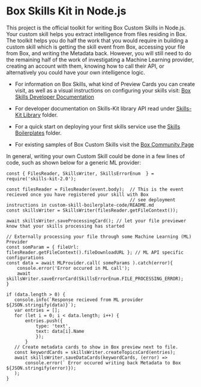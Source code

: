 # Box Skills Kit in Node.js 


This project is the official toolkit for writing Box Custom Skills in Node.js. Your custom skill helps you extract intelligence from files residing in Box. The toolkit helps you do half the work that you would require in building a custom skill which is getting the skill event from Box, accessing your file from Box, and writing the Metadata back. However, you will still need to do the remaining half of the work of investigating a Machine Learning provider, creating an account with them, knowing how to call their API, or alternatively you could have your own intelligence logic. 


* For information on Box Skills, what kind of Preview Cards you can create visit, as well as a visual instructions on configuring your skills visit: [Box Skills Developer Documentation](https://developer.box.com/docs/box-skills) 

* For developer documentation on Skills-Kit library API read under [Skills-Kit Library](skills-kit-lib) folder.
* For a quick start on deploying your first skills service use the [Skills Boilerplates](custom-skill-boilerplate-code) folder.
* For existing samples of Box Custom Skills visit the [Box Community Page](www.github.com/box-community)


In general, writing your own Custom Skill could be done in a few lines of code, such as shown below for a generic ML provider:


```
const { FilesReader, SkillsWriter, SkillsErrorEnum  } = require('skills-kit-2.0');

const filesReader = FilesReader(event.body);  // This is the event recieved once you have registered your skill with Box
                                              // see deployment instructions in custom-skill-boilerplate-code/README.md
const skillsWriter = SkillsWriter(filesReader.getFileContext());

await skillsWriter.saveProcessingCard(); // let your file previewer know that your skills processing has started

// Externally processing your file through some Machine Learning (ML) Provider
const somParam = { fileUrl: filesReader.getFileContext().fileDownloadURL }; // ML API specific configurations
const data = await MLProvider.call( someParams ).catch(error){
    console.error('Error occured in ML call');
    await skillsWriter.saveErrorCard(SkillsErrorEnum.FILE_PROCESSING_ERROR);
} 

if (data.length > 0) {
   console.info(`Response recieved from ML provider ${JSON.stringify(data)}`);
   var entries = [];
   for (let i = 0; i < data.length; i++) {
       entries.push({
           type: 'text',
           text: data[i].Name
           });
       } 
   // Create metadata cards to show in Box preview next to file.
   const keywordCards = skillsWriter.createTopicsCard(entries);
   await skillsWriter.saveDataCards(keywordCards, (error) =>
       console.error(` Error occured writing back Metadata to Box ${JSON.stringify(error)});
   );
}
   
```
